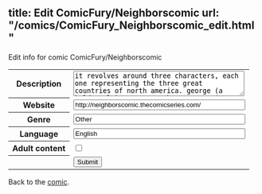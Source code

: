 title: Edit ComicFury/Neighborscomic
url: "/comics/ComicFury_Neighborscomic_edit.html"
---
Edit info for comic ComicFury/Neighborscomic

<form name="comic" action="http://gaepostmail.appspot.com/comic/" method="post">
<table class="comicinfo">
<tr>
<th>Description</th><td><textarea name="description" cols="40" rows="3">it revolves around three characters, each one representing the three great countries of north america. george (a bald eagle)represents the usa, paco(a golden eagle)represents mexico and nashie(a beaver)represents canada. together they will have many adventures.</textarea></td>
</tr>
<tr>
<th>Website</th><td><input type="text" name="url" value="http://neighborscomic.thecomicseries.com/" size="40"/></td>
</tr>
<tr>
<th>Genre</th><td><input type="text" name="genre" value="Other" size="40"/></td>
</tr>
<tr>
<th>Language</th><td><input type="text" name="language" value="English" size="40"/></td>
</tr>
<tr>
<th>Adult content</th><td><input type="checkbox" name="adult" value="adult" /></td>
</tr>
<tr>
<th></th><td>
<input type="hidden" name="comic" value="ComicFury_Neighborscomic" />
<input type="submit" name="submit" value="Submit" />
</td>
</tr>
</table>
</form>

Back to the [comic](ComicFury_Neighborscomic.html).
